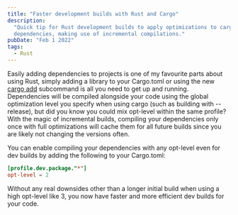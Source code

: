 ```yaml
---
title: "Faster development builds with Rust and Cargo"
description:
  "Quick tip for Rust development builds to apply optimizations to cargo
  dependencies, making use of incremental compilations."
pubDate: "Feb 1 2022"
tags:
  - Rust
---
```


Easily adding dependencies to projects is one of my favourite parts about using
Rust, simply adding a library to your Cargo.toml or using the new
[cargo add](https://doc.rust-lang.org/cargo/commands/cargo-add.html) subcommand
is all you need to get up and running. Dependencies will be compiled alongside
your code using the global optimization level you specify when using cargo (such
as building with --release), but did you know you could mix opt-level within the
same profile? With the magic of incremental builds, compiling your dependencies
only once with full optimizations will cache them for all future builds since
you are likely not changing the versions often.

You can enable compiling your dependencies with any opt-level even for dev
builds by adding the following to your Cargo.toml:

```toml
[profile.dev.package."*"]
opt-level = 2
```

Without any real downsides other than a longer initial build when using a high
opt-level like 3, you now have faster and more efficient dev builds for your
code.
